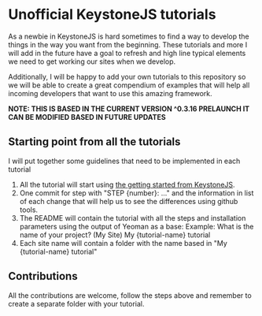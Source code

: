 # Unofficial KeystoneJS tutorials

As a newbie in KeystoneJS is hard sometimes to find a way to develop the things
in the way you want from the beginning. These tutorials and more I will add in
the future have a goal to refresh and high line typical elements we need to get
working our sites when we develop.

Additionally, I will be happy to add your own tutorials to this repository so
we will be able to create a great compendium of examples that will help all incoming
developers that want to use this amazing framework.

**NOTE: THIS IS BASED IN THE CURRENT VERSION ^0.3.16 PRELAUNCH IT CAN BE MODIFIED BASED IN FUTURE UPDATES**

## Starting point from all the tutorials
I will put together some guidelines that need to be implemented in each tutorial
1. All the tutorial will start using [the getting started from KeystoneJS](http://keystonejs.com/getting-started).
2. One commit for step with "STEP {number}: ..." and the information in list of
each change that will help us to see the differences using github tools.
3. The README will contain the tutorial with all the steps and installation parameters using the output of Yeoman as a base:
Example: What is the name of your project? (My Site) My {tutorial-name} tutorial
4. Each site name will contain a folder with the name based in "My {tutorial-name} tutorial"

## Contributions
All the contributions are welcome, follow the steps above and remember to create a
separate folder with your tutorial.
